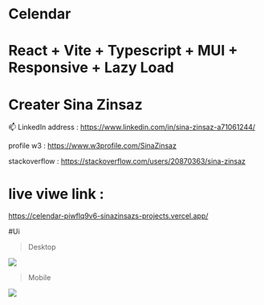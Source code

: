 # Celendar

# React + Vite + Typescript + MUI + Responsive + Lazy Load 

# Creater Sina Zinsaz

📫 LinkedIn address : https://www.linkedin.com/in/sina-zinsaz-a71061244/

profile w3 : https://www.w3profile.com/SinaZinsaz

stackoverflow : https://stackoverflow.com/users/20870363/sina-zinsaz

# live viwe link :
https://celendar-piwflq9v6-sinazinsazs-projects.vercel.app/

#Ui

> Desktop

<img src="https://s6.uupload.ir/files/desktop-dark_z7xp.jpg" />


> Mobile

<img src="https://s6.uupload.ir/files/mobile-dark_cop.jpg" />
